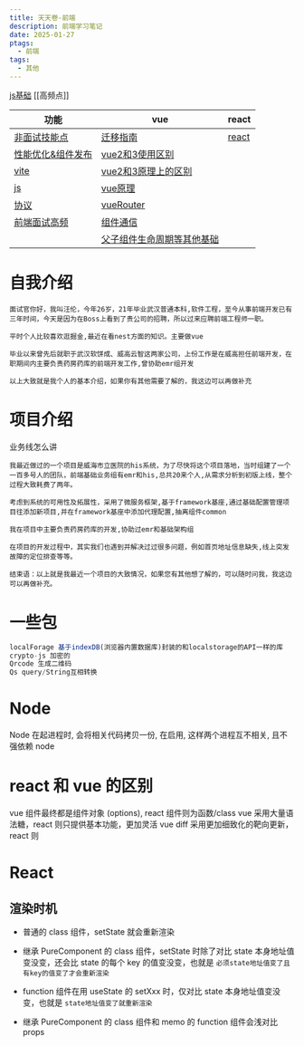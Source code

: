 ```yaml
---
title: 天天卷-前端
description: 前端学习笔记
date: 2025-01-27
ptags:
  - 前端
tags:
  - 其他
---
```

[js基础](js基础)
[[高频点]]

| 功能                                                         | vue                                      | react             |
| ---------------------------------------------------------- | ---------------------------------------- | ----------------- |
| [非面试技能点](非面试技能点.md)                                        | [迁移指南](面试/vue/迁移指南.md)                   | [react](react.md) |
| [性能优化&组件发布](面试/性能优化&组件发布.md)                               | [vue2和3使用区别](面试/vue/vue2和3使用区别.md)       |                   |
| [vite](面试/vite.md)                                         | [vue2和3原理上的区别](面试/vue/vue2和3原理上的区别.md)   |                   |
| [js](面试/js.md)                                             | [vue原理](面试/vue/vue原理.md)                 |                   |
| [协议](面试/协议.md)                                             | [vueRouter](面试/vue/vueRouter.md)         |                   |
| [前端面试高频](https://www.yuque.com/yuqueyonghua2m9wj/web_food) | [组件通信](面试/vue/组件通信.md)                   |                   |
|                                                            | [父子组件生命周期等其他基础](面试/vue/父子组件生命周期等其他基础.md) |                   |
# 自我介绍

```
面试官你好，我叫汪伦，今年26岁，21年毕业武汉普通本科,软件工程，至今从事前端开发已有三年时间，今天是因为在Boss上看到了贵公司的招聘，所以过来应聘前端工程师一职。
​
平时个人比较喜欢逛掘金,最近在看nest方面的知识。主要做vue
​
毕业以来曾先后就职于武汉软饼成、威高云智这两家公司，上份工作是在威高担任前端开发，在职期间内主要负责药房药库的前端开发工作,曾协助emr组开发
​
以上大致就是我个人的基本介绍，如果你有其他需要了解的，我这边可以再做补充
```

# 项目介绍

业务线怎么讲

```
我最近做过的一个项目是威海市立医院的his系统，为了尽快将这个项目落地，当时组建了一个一百多号人的团队，前端基础业务组有emr和his,总共20来个人,从需求分析到初版上线，整个过程大致耗费了两年。
​
考虑到系统的可用性及拓展性，采用了微服务框架,基于framework基座,通过基础配置管理项目往添加新项目,并在framework基座中添加代理配置,抽离组件common
​
我在项目中主要负责药房药库的开发,协助过emr和基础架构组
​
在项目的开发过程中，其实我们也遇到并解决过过很多问题，例如首页地址信息缺失,线上突发故障的定位排查等等。
​
结束语：以上就是我最近一个项目的大致情况，如果您有其他想了解的，可以随时问我，我这边可以再做补充。
```

# 一些包
```js
localForage 基于indexDB(浏览器内置数据库)封装的和localstorage的API一样的库
crypto-js 加密的
Qrcode 生成二维码
Qs query/String互相转换
```

# Node
Node 在起进程时, 会将相关代码拷贝一份, 在启用, 这样两个进程互不相关, 且不强依赖 node

# react 和 vue 的区别

vue 组件最终都是组件对象 (options), react 组件则为函数/class
vue 采用大量语法糖，react 则只提供基本功能，更加灵活
vue diff 采用更加细致化的靶向更新，react 则



# React

## 渲染时机

- 普通的 class 组件，setState 就会重新渲染

- 继承 PureComponent 的 class 组件，setState 时除了对比 state 本身地址值变没变，还会比 state 的每个 key 的值变没变，也就是
  `必须state地址值变了且有key的值变了才会重新渲染`

- function 组件在用 useState 的 setXxx 时，仅对比 state 本身地址值变没变，也就是 `state地址值变了就重新渲染`

- 继承 PureComponent 的 class 组件和 memo 的 function 组件会浅对比 props





